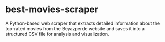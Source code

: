 # best-movies-scraper
A Python-based web scraper that extracts detailed information about the top-rated movies from the Beyazperde website and saves it into a structured CSV file for analysis and visualization.
